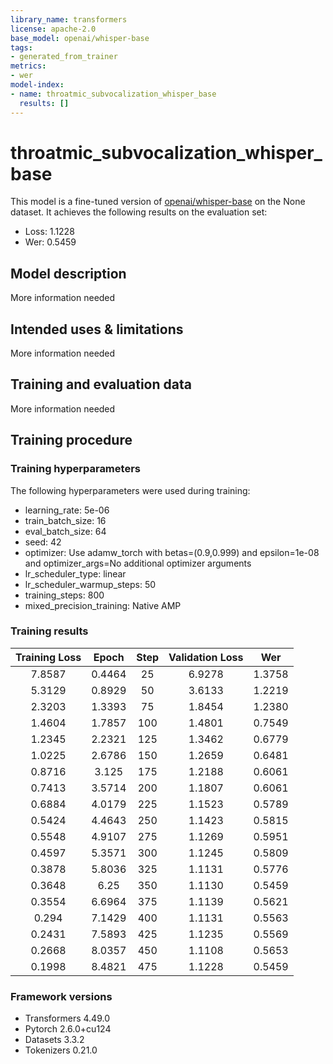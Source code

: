 ```yaml
---
library_name: transformers
license: apache-2.0
base_model: openai/whisper-base
tags:
- generated_from_trainer
metrics:
- wer
model-index:
- name: throatmic_subvocalization_whisper_base
  results: []
---
```


<!-- This model card has been generated automatically according to the information the Trainer had access to. You
should probably proofread and complete it, then remove this comment. -->

# throatmic_subvocalization_whisper_base

This model is a fine-tuned version of [openai/whisper-base](https://huggingface.co/openai/whisper-base) on the None dataset.
It achieves the following results on the evaluation set:
- Loss: 1.1228
- Wer: 0.5459

## Model description

More information needed

## Intended uses & limitations

More information needed

## Training and evaluation data

More information needed

## Training procedure

### Training hyperparameters

The following hyperparameters were used during training:
- learning_rate: 5e-06
- train_batch_size: 16
- eval_batch_size: 64
- seed: 42
- optimizer: Use adamw_torch with betas=(0.9,0.999) and epsilon=1e-08 and optimizer_args=No additional optimizer arguments
- lr_scheduler_type: linear
- lr_scheduler_warmup_steps: 50
- training_steps: 800
- mixed_precision_training: Native AMP

### Training results

| Training Loss | Epoch  | Step | Validation Loss | Wer    |
|:-------------:|:------:|:----:|:---------------:|:------:|
| 7.8587        | 0.4464 | 25   | 6.9278          | 1.3758 |
| 5.3129        | 0.8929 | 50   | 3.6133          | 1.2219 |
| 2.3203        | 1.3393 | 75   | 1.8454          | 1.2380 |
| 1.4604        | 1.7857 | 100  | 1.4801          | 0.7549 |
| 1.2345        | 2.2321 | 125  | 1.3462          | 0.6779 |
| 1.0225        | 2.6786 | 150  | 1.2659          | 0.6481 |
| 0.8716        | 3.125  | 175  | 1.2188          | 0.6061 |
| 0.7413        | 3.5714 | 200  | 1.1807          | 0.6061 |
| 0.6884        | 4.0179 | 225  | 1.1523          | 0.5789 |
| 0.5424        | 4.4643 | 250  | 1.1423          | 0.5815 |
| 0.5548        | 4.9107 | 275  | 1.1269          | 0.5951 |
| 0.4597        | 5.3571 | 300  | 1.1245          | 0.5809 |
| 0.3878        | 5.8036 | 325  | 1.1131          | 0.5776 |
| 0.3648        | 6.25   | 350  | 1.1130          | 0.5459 |
| 0.3554        | 6.6964 | 375  | 1.1139          | 0.5621 |
| 0.294         | 7.1429 | 400  | 1.1131          | 0.5563 |
| 0.2431        | 7.5893 | 425  | 1.1235          | 0.5569 |
| 0.2668        | 8.0357 | 450  | 1.1108          | 0.5653 |
| 0.1998        | 8.4821 | 475  | 1.1228          | 0.5459 |


### Framework versions

- Transformers 4.49.0
- Pytorch 2.6.0+cu124
- Datasets 3.3.2
- Tokenizers 0.21.0
